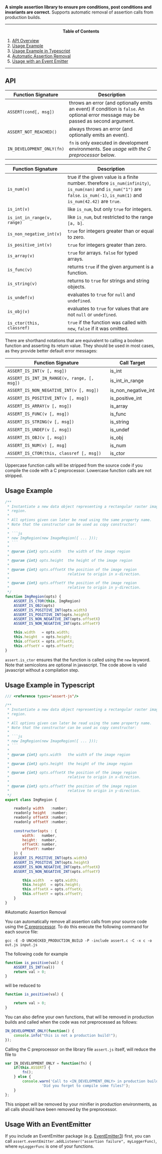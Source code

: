 __A simple assertion library to ensure pre conditions, post conditions and
invariants are correct.__ Supports automatic removal of assertion calls
from production builds. 

---
<p align=center><strong>Table of Contents</strong></p>

1. [API Overview](#api)
2. [Usage Example](#usage-example)
2. [Usage Example in Typescript](#usage-example-in-typescript)
3. [Automatic Assertion Removal](#automatic-assertion-removal)
3. [Usage with an Event Emitter](#usage-with-an-eventemitter)

---

## API

| Function Signature | Description |
|--------------------|-------------|
| `ASSERT(cond[, msg])` | throws an error (and optionally emits an event) if condition is `false`. An optional error message may be passed as second argument. |
| `ASSERT_NOT_REACHED()` | always throws an error (and optionally emits an event). |
| `IN_DEVELOPMENT_ONLY(fn)` | `fn` is only executed in development environments. See *usage with the C preprocessor* below. |

| Function Signature | Description |
|--------------------|-------------|
| `is_num(v)` | true if the given value is a finite number. therefore `is_num(infinity)`, `is_num(nan)` and `is_num("1")` are `false`. `is_num(-1)`, `is_num(1)` and `is_num(42.42)` are `true`. |
| `is_int(v)` | like `is_num`, but only `true` for integers. |
| `is_int_in_range(v, range)` | like `is_num`, but restricted to the range `[a, b]`. |
| `is_non_negative_int(v)` | `true` for integers greater than or equal to zero. |
| `is_positive_int(v)` | `true` for integers greater than zero. |
| `is_array(v)` | `true` for arrays. `false` for typed arrays. |
| `is_func(v)` | returns `true` if the given argument is a function. |
| `is_string(v)` | returns to `true` for strings and string objects. |
| `is_undef(v)` | evaluates to `true` for `null` and `undefined`. |
| `is_obj(v)` | evaluates to `true` for values that are not `null` or `undefined`. |
| `is_ctor(this, classref)` | `true` if the function was called with `new`, `false` if it was omitted. |

There are shorthand notations that are equivalent to calling a boolean function and asserting its return value.
They should be used in most cases, as they provide better default error messages:

| Function Signature | Call Target |
|--------------------|-------------|
| `ASSERT_IS_INT(v [, msg])` | is_int |
| `ASSERT_IS_INT_IN_RANGE(v, range, [, msg])` | is_int_in_range |
| `ASSERT_IS_NON_NEGATIVE_INT(v [, msg])` | is_non_negative_int |
| `ASSERT_IS_POSITIVE_INT(v [, msg])` | is_positive_int |
| `ASSERT_IS_ARRAY(v [, msg])` | is_array |
| `ASSERT_IS_FUNC(v [, msg])` | is_func |
| `ASSERT_IS_STRING(v [, msg])` | is_string |
| `ASSERT_IS_UNDEF(v [, msg])` | is_undef |
| `ASSERT_IS_OBJ(v [, msg])` | is_obj |
| `ASSERT_IS_NUM(v) [, msg]` | is_num |
| `ASSERT_IS_CTOR(this, classref [, msg])` | is_ctor |

Uppercase function calls will be stripped from the source code if you compile the code with
a C preprocessor. Lowercase function calls are not stripped.

## Usage Example

```js
/**
 * Instantiate a new data object representing a rectangular raster image
 * region.
 *
 * All options given can later be read using the same property name.
 * Note that the constructor can be used as copy constructor:
 *
 * ```js
 * new ImgRegion(new ImageRegion({ ... }));
 * ```
 *
 * @param {int} opts.width   the width of the image region
 *
 * @param {int} opts.height  the height of the image region
 * 
 * @param {int} opts.offsetX the position of the image region
 *                           relative to origin in x-direction.
 *
 * @param {int} opts.offsetY the position of the image region
 *                           relative to origin in y-direction.
 */
function ImgRegion(opts) {
	ASSERT_IS_CTOR(this, ImgRegion)
	ASSERT_IS_OBJ(opts)
	ASSERT_IS_POSITIVE_INT(opts.width)
	ASSERT_IS_POSITIVE_INT(opts.height)
	ASSERT_IS_NON_NEGATIVE_INT(opts.offsetX)
	ASSERT_IS_NON_NEGATIVE_INT(opts.offsetY)

	this.width   = opts.width;
	this.height  = opts.height;
	this.offsetX = opts.offsetX;
	this.offsetY = opts.offsetY;
}
```

`assert.is_ctor` ensures that the function is called using the `new` keyword.
Note that semicolons are optional in javascript. The code above is valid
javascript without a compilation step.

## Usage Example in Typescript

```js
/// <reference types="assert-js"/>

/**
 * Instantiate a new data object representing a rectangular raster image
 * region.
 *
 * All options given can later be read using the same property name.
 * Note that the constructor can be used as copy constructor:
 *
 * ```js
 * new ImgRegion(new ImageRegion({ ... }));
 * ```
 *
 * @param {int} opts.width   the width of the image region
 *
 * @param {int} opts.height  the height of the image region
 * 
 * @param {int} opts.offsetX the position of the image region
 *                           relative to origin in x-direction.
 *
 * @param {int} opts.offsetY the position of the image region
 *                           relative to origin in y-direction.
 */
export class ImgRegion {

    readonly width   :number;
    readonly height  :number;
    readonly offsetX :number;
    readonly offsetY :number;
    
    constructor(opts : {
        width:   number,
        height:  number,
        offsetX: number,
        offsetY: number
    }) {
	ASSERT_IS_POSITIVE_INT(opts.width)
	ASSERT_IS_POSITIVE_INT(opts.height)
	ASSERT_IS_NON_NEGATIVE_INT(opts.offsetX)
	ASSERT_IS_NON_NEGATIVE_INT(opts.offsetY)

        this.width   = opts.width;
        this.height  = opts.height;
        this.offsetX = opts.offsetX;
        this.offsetY = opts.offsetY;
    }
}
```

#Automatic Assertion Removal

You can automatically remove all assertion calls from your source code using
the [C preprocessor](https://en.wikipedia.org/wiki/C_preprocessor). To do this
execute the following command for each source file:

```
gcc -E -D UNCHECKED_PRODUCTION_BUILD -P -include assert.c -C -x c -o out.js input.js
```

The following code for example

```js
function is_positive(val) {
	ASSERT_IS_INT(val))
	return val > 0;
}
``` 
will be reduced to 

```js
function is_positive(val) {

	return val > 0;
}
```

You can also define your own functions, that will be removed in production
builds and called when the code was not preprocessed as follows:

```js
IN_DEVELOPMENT_ONLY(function() {
	console.info("this is not a production build!");
});
```

Calling the C preprocessor on the library file `assert.js` itself, will reduce
the file to

```js
var IN_DEVELOPMENT_ONLY = function(fn) {
	if(this.ASSERT) {
		fn();
	} else {
		console.warn('Call to <IN_DEVELOPMENT_ONLY> in production build. ' +
			     'Did you forget to compile some files?');
	}
};
```

This snippet will be removed by your minifier in production environments,
as all calls should have been removed by the preprocessor.

## Usage With an EventEmitter

If you include an EventEmitter package (e.g.
[EventEmitter3](https://github.com/primus/eventemitter3)) first, you can call
`assert.eventEmitter.addListener("assertion failure", myLoggerFunc)`, where
`myLoggerFunc` is one of your functions. 
